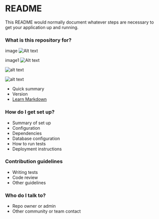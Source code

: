 # README #

This README would normally document whatever steps are necessary to get your application up and running.

### What is this repository for? ###


image ![Alt text](https://bitbucket.org/django-4/musicshop/src/master/images/musicshop.png)

image1 ![Alt text](C:\Users\rollex\PycharmProjects\musicshop\application\images\musicshop.png)

![alt text](https://bitbucket.org/[django-4]/[musicshop]/src/[master]/images/musicshop.png?raw=true)

![alt text](https://bitbucket.org/django-4/musicshop/src/master/images/musicshop.png?raw=true)

* Quick summary
* Version
* [Learn Markdown](https://bitbucket.org/tutorials/markdowndemo)

### How do I get set up? ###

* Summary of set up
* Configuration
* Dependencies
* Database configuration
* How to run tests
* Deployment instructions

### Contribution guidelines ###

* Writing tests
* Code review
* Other guidelines

### Who do I talk to? ###

* Repo owner or admin
* Other community or team contact